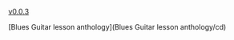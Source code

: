 [v0.0.3](https://github.com/littleflute/blues/edit/master/README.md)

[Blues Guitar lesson anthology](Blues Guitar lesson anthology/cd)
